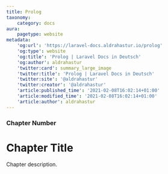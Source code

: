```yaml
---
title: Prolog
taxonomy:
    category: docs
aura:
    pagetype: website
metadata:
    'og:url': 'https://laravel-docs.aldrahastur.io/prolog'
    'og:type': website
    'og:title': 'Prolog | Laravel Docs in Deutsch'
    'og:author': aldrahastur
    'twitter:card': summary_large_image
    'twitter:title': 'Prolog | Laravel Docs in Deutsch'
    'twitter:site': '@aldrahastur'
    'twitter:creator': '@aldrahastur'
    'article:published_time': '2021-02-08T16:02:14+01:00'
    'article:modified_time': '2021-02-08T16:02:14+01:00'
    'article:author': aldrahastur
---
```


### Chapter Number

# Chapter Title

Chapter description.